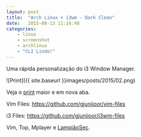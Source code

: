 ```yaml
---
layout: post
title:  "Arch Linux + i3wm - Dark Clean"
date:   2015-08-13 11:16:48
categories:
    - linux
    - screenshot
    - archlinux
    - "CLI Lindo!"
---
```


Uma rápida personalização do i3 Window Manager.

![Print]({{ site.baseurl }}images/posts/2015/02.png)

Veja o <a title="ScreenShot" href="{{ site.baseurl }}images/posts/2015/02.png" target="_blank">print</a> maior e em nova aba.

Vim Files: <a href="https://github.com/gjuniioor/vim-files" target="_blank">https://github.com/gjuniioor/vim-files</a>

i3 Files: <a href="https://github.com/gjuniioor/i3wm-files" target="_blank">https://github.com/gjuniioor/i3wm-files</a>

Vim, Top, Mplayer e <a href="https://lampiaosec.github.io" target="_blank">LampiãoSec</a>.